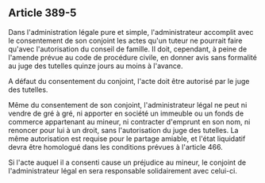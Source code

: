Article 389-5
----
Dans l'administration légale pure et simple, l'administrateur accomplit avec le
consentement de son conjoint les actes qu'un tuteur ne pourrait faire qu'avec
l'autorisation du conseil de famille. Il doit, cependant, à peine de l'amende
prévue au code de procédure civile, en donner avis sans formalité au juge des
tutelles quinze jours au moins à l'avance.

A défaut du consentement du conjoint, l'acte doit être autorisé par le juge des
tutelles.

Même du consentement de son conjoint, l'administrateur légal ne peut ni vendre
de gré à gré, ni apporter en société un immeuble ou un fonds de commerce
appartenant au mineur, ni contracter d'emprunt en son nom, ni renoncer pour lui
à un droit, sans l'autorisation du juge des tutelles. La même autorisation est
requise pour le partage amiable, et l'état liquidatif devra être homologué dans
les conditions prévues à l'article 466.

Si l'acte auquel il a consenti cause un préjudice au mineur, le conjoint de
l'administrateur légal en sera responsable solidairement avec celui-ci.
